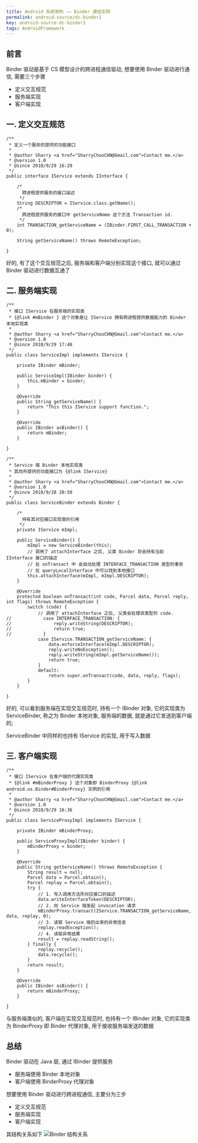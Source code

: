 ```yaml
---
title: Android 系统架构 —— Binder 通信实例
permalink: android-source/dc-binder1
key: android-source-dc-binder1
tags: AndroidFramework
---
```


## 前言
Binder 驱动是基于 CS 模型设计的跨进程通信驱动, 想要使用 Binder 驱动进行通信, 需要三个步骤
- 定义交互规范
- 服务端实现
- 客户端实现

<!--more-->

## 一. 定义交互规范
```
/**
 * 定义一个服务的提供的功能接口
 *
 * @author Sharry <a href="SharryChooCHN@Gmail.com">Contact me.</a>
 * @version 1.0
 * @since 2018/9/29 16:29
 */
public interface IService extends IInterface {

    /*
      跨进程提供服务的接口描述
     */
    String DESCRIPTOR = IService.class.getName();
    /*
      跨进程提供服务的接口中 getServiceName 这个方法 Transaction id.
     */
    int TRANSACTION_getServiceName = (IBinder.FIRST_CALL_TRANSACTION + 0);

    String getServiceName() throws RemoteException;

}
```
好的, 有了这个交互规范之后, 服务端和客户端分别实现这个接口, 就可以通过 Binder 驱动进行数据互通了

## 二. 服务端实现
```
/**
 * 接口 IService 在服务端的实现类
 * {@link #mBinder } 这个对象是让 IService 拥有跨进程提供数据能力的 Binder 本地实现类
 *
 * @author Sharry <a href="SharryChooCHN@Gmail.com">Contact me.</a>
 * @version 1.0
 * @since 2018/9/29 17:48
 */
public class ServiceImpl implements IService {

    private IBinder mBinder;

    public ServiceImpl(IBinder binder) {
        this.mBinder = binder;
    }

    @Override
    public String getServiceName() {
        return "This this IService support function.";
    }

    @Override
    public IBinder asBinder() {
        return mBinder;
    }

}

/**
 * Service 端 Binder 本地实现类
 * 其向外提供的功能接口为 {@link IService}
 *
 * @author Sharry <a href="SharryChooCHN@Gmail.com">Contact me.</a>
 * @version 1.0
 * @since 2018/9/28 20:50
 */
public class ServiceBinder extends Binder {

    /*
      持有其对应接口实现类的引用
     */
    private IService mImpl;

    public ServiceBinder() {
        mImpl = new ServiceBinder(this);
        // 调用了 attachInterface 之后, 父类 Binder 将会持有当前 IInterface 接口的描述
        // 在 onTransact 中 会自动处理 INTERFACE_TRANSACTION 类型的事务
        // 在 queryLocalInterface 中可以找到本地接口
        this.attachInterface(mImpl, mImpl.DESCRIPTOR);
    }

    @Override
    protected boolean onTransact(int code, Parcel data, Parcel reply, int flags) throws RemoteException {
        switch (code) {
            // 调用了 attachInterface 之后, 父类会处理该类型的 code.
//            case INTERFACE_TRANSACTION: {
//                reply.writeString(DESCRIPTOR);
//                return true;
//            }
            case IService.TRANSACTION_getServiceName: {
                data.enforceInterface(mImpl.DESCRIPTOR);
                reply.writeNoException();
                reply.writeString(mImpl.getServiceName());
                return true;
            }
            default:
                return super.onTransact(code, data, reply, flags);
        }
    }

}
```
好的, 可以看到服务端在实现交互规范时, 持有一个 IBinder 对象, 它的实现类为 ServiceBinder, 称之为 Binder 本地对象, 服务端的数据, 就是通过它发送到客户端的;

ServiceBinder 中同样的也持有 IService 的实现, 用于写入数据

## 三. 客户端实现
```
/**
 * 接口 IService 在客户端的代理实现类
 * {@link #mBinderProxy } 这个对象即 BinderProxy {@link android.os.Binder#BinderProxy} 实例的引用
 *
 * @author Sharry <a href="SharryChooCHN@Gmail.com">Contact me.</a>
 * @version 1.0
 * @since 2018/9/29 16:36
 */
public class ServiceProxyImpl implements IService {

    private IBinder mBinderProxy;

    public ServiceProxyImpl(IBinder binder) {
        mBinderProxy = binder;
    }

    @Override
    public String getServiceName() throws RemoteException {
        String result = null;
        Parcel data = Parcel.obtain();
        Parcel replay = Parcel.obtain();
        try {
            // 1. 写入调用方法所对应接口的描述
            data.writeInterfaceToken(DESCRIPTOR);
            // 2. 向 Service 端发起 invocation 请求
            mBinderProxy.transact(IService.TRANSACTION_getServiceName, data, replay, 0);
            // 3. 读取 Service 端扔出来的异常信息
            replay.readException();
            // 4. 读取异常结果
            result = replay.readString();
        } finally {
            replay.recycle();
            data.recycle();
        }
        return result;
    }

    @Override
    public IBinder asBinder() {
        return mBinderProxy;
    }

}
```
与服务端类似的, 客户端在实现交互规范时, 也持有一个 IBinder 对象, 它的实现类为 BinderProxy 即 Binder 代理对象, 用于接收服务端发送的数据

## 总结
Binder 驱动在 Java 层, 通过 IBinder 提供服务
- 服务端使用 Binder 本地对象
- 客户端使用 BinderProxy 代理对象

想要使用 Binder 驱动进行跨进程通信, 主要分为三步
- 定义交互规范
- 服务端实现
- 客户端实现

其结构关系如下
![Binder 结构关系](https://i.loli.net/2019/10/23/YPxsM2jgcLqRaJX.png)
